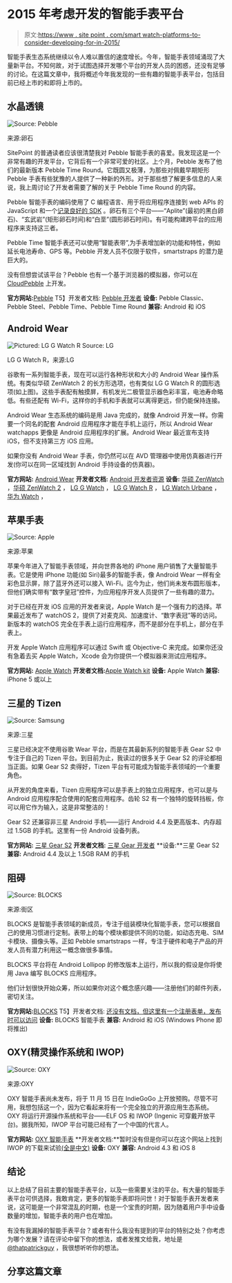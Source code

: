 # 2015 年考虑开发的智能手表平台

> 原文:[https://www . site point . com/smart watch-platforms-to-consider-developing-for-in-2015/](https://www.sitepoint.com/smartwatch-platforms-to-consider-developing-for-in-2015/)

智能手表生态系统继续以令人难以置信的速度增长。今年，智能手表领域涌现了大量新平台。不知何故，对于试图选择开发哪个平台的开发人员的困惑，还没有足够的讨论。在这篇文章中，我将概述今年我发现的一些有趣的智能手表平台，包括目前已经上市的和即将上市的。

## 水晶透镜

![Source: Pebble](../Images/9492668eb529ab1d98d507c4bf5b321f.png)

来源:卵石

SitePoint 的普通读者应该很清楚我对 Pebble 智能手表的喜爱。我发现这是一个非常有趣的开发平台，它背后有一个非常可爱的社区。上个月，Pebble 发布了他们的最新版本 Pebble Time Round。它既圆又极薄，为那些对佩戴早期矩形 Pebble 手表有些犹豫的人提供了一种新的外形。对于那些想了解更多信息的人来说，我上周讨论了开发者需要了解的关于 Pebble Time Round 的内容。

Pebble 智能手表的编码使用了 C 编程语言、用于将应用程序连接到 web APIs 的 JavaScript 和一个[记录良好的 SDK](http://developer.getpebble.com/docs/) 。卵石有三个平台——“Aplite”(最初的黑白卵石)、“玄武岩”(矩形卵石时间)和“白垩”(圆形卵石时间)。有可能构建跨平台的应用程序来支持这三者。

Pebble Time 智能手表还可以使用“智能表带”,为手表增加新的功能和特性，例如延长电池寿命、GPS 等。Pebble 开发人员不仅限于软件，smartstraps 的潜力是巨大的。

没有但想尝试该平台？Pebble 也有一个基于浏览器的模拟器，你可以在 [CloudPebble](https://cloudpebble.net) 上开发。

**官方网站:**[Pebble](http://getpebble.com)
T5】开发者文档: [Pebble 开发者](https://developer.getpebble.com)
**设备:** Pebble Classic、Pebble Steel、Pebble Time、Pebble Time Round
**兼容:** Android 和 iOS

## Android Wear

![Pictured: LG G Watch R Source: LG](../Images/2f45f575800bf48ed231450fe31b342e.png)

LG G Watch R，来源:LG

谷歌有一系列智能手表，现在可以运行各种形状和大小的 Android Wear 操作系统。有类似华硕 ZenWatch 2 的长方形选项，也有类似 LG G Watch R 的圆形选项(如上图)。这些手表配有触摸屏，有机发光二极管显示器色彩丰富，电池寿命略低。有些还配有 Wi-Fi，这样你的手机和手表就可以离得更远，但仍能保持连接。

Android Wear 生态系统的编码是用 Java 完成的，就像 Android 开发一样。你需要一个同名的配套 Android 应用程序才能在手机上运行，所以 Android Wear watchapps 更像是 Android 应用程序的扩展。Android Wear 最近宣布支持 iOS，但不支持第三方 iOS 应用。

如果你没有 Android Wear 手表，你仍然可以在 AVD 管理器中使用仿真器进行开发(你可以在同一区域找到 Android 手持设备的仿真器)。

**官方网站:** [Android Wear](https://www.android.com/intl/en_au/wear/)
**开发者文档:** [Android 开发者资源](https://developer.android.com/index.html)
**设备:** [华硕 ZenWatch](https://www.asus.com/au/Phone-Accessory/ASUS_ZenWatch_WI500Q/) ，[华硕 ZenWatch 2](https://www.asus.com/ZenWatch/ASUS_ZenWatch_2_WI501Q/) ， [LG G Watch](http://www.lg.com/au/fitness-and-wearables/lg-G-WATCH-W100-Black-Titan) ， [LG G Watch R](http://www.lg.com/us/smart-watches/lg-W110-g-watch-r) ， [LG Watch Urbane](http://www.lg.com/us/smartwatch/urbane) ，[华为 Watch](http://consumer.huawei.com/minisite/worldwide/huawei-watch/) ，

## 苹果手表

![Source: Apple](../Images/b23f240bdb9f0fcf5e489a266592ac5f.png)

来源:苹果

苹果今年进入了智能手表领域，并向世界各地的 iPhone 用户销售了大量智能手表。它是使用 iPhone 功能(如 Siri)最多的智能手表，像 Android Wear 一样有全彩色显示屏，除了蓝牙外还可以接入 Wi-Fi。迄今为止，他们尚未发布圆形版本，但他们确实带有“数字皇冠”控件，为应用程序开发人员提供了一些有趣的潜力。

对于已经在开发 iOS 应用的开发者来说，Apple Watch 是一个强有力的选择。苹果最近发布了 watchOS 2，提供了对麦克风、加速度计、“数字表冠”等的访问。新版本的 watchOS 完全在手表上运行应用程序，而不是部分在手机上，部分在手表上。

开发 Apple Watch 应用程序可以通过 Swift 或 Objective-C 来完成。如果你还没有急着去买 Apple Watch，Xcode 会为你提供一个模拟器来测试应用程序。

**官方网站:** [Apple Watch](http://www.apple.com/au/watch/)
**开发者文档:**[Apple Watch kit](https://developer.apple.com/watchkit/)
**设备:** Apple Watch
**兼容:** iPhone 5 或以上

## 三星的 Tizen

![Source: Samsung](../Images/764cf511f5151ae4eff59b81fd25e500.png)

来源:三星

三星已经决定不使用谷歌 Wear 平台，而是在其最新系列的智能手表 Gear S2 中专注于自己的 Tizen 平台。到目前为止，我读过的很多关于 Gear S2 的评论都相当正面。如果 Gear S2 卖得好，Tizen 平台有可能成为智能手表领域的一个重要角色。

从开发的角度来看，Tizen 应用程序可以是手表上的独立应用程序，也可以是与 Android 应用程序配合使用的配套应用程序。齿轮 S2 有一个独特的旋转挡板，你可以用它作为输入，这是非常整洁的！

Gear S2 还兼容非三星 Android 手机——运行 Android 4.4 及更高版本、内存超过 1.5GB 的手机。这里有一份 Android 设备列表。

**官方网站:** [三星 Gear S2](http://www.samsung.com/global/galaxy/gear-s2/)
**开发者文档:** [三星 Gear 开发者](http://developer.samsung.com/gear/)
**设备:**三星 Gear S2
**兼容:** Android 4.4 及以上 1.5GB RAM 的手机

## 阻碍

![Source: BLOCKS](../Images/1b527364606f80db1aef2b23af98c4b7.png)

来源:街区

BLOCKS 是智能手表领域的新成员，专注于组装模块化智能手表，您可以根据自己的使用习惯进行定制。表带上的每个模块都提供不同的功能，如动态充电、SIM 卡模块、摄像头等。正如 Pebble smartstraps 一样，专注于硬件和电子产品的开发人员有潜力利用这一概念做很多事情。

BLOCKS 平台将在 Android Lollipop 的修改版本上运行，所以我的假设是你将使用 Java 编写 BLOCKS 应用程序。

他们计划很快开始众筹，所以如果你对这个概念感兴趣——注册他们的邮件列表，密切关注。

**官方网站:**[BLOCKS](http://www.chooseblocks.com)
T5】开发者文档: [还没有文档，但这里有一个注册表单，发布时可以访问](http://www.chooseblocks.com/developers.html)
**设备:** BLOCKS 智能手表
**兼容:** Android 和 iOS (Windows Phone 即将推出)

## OXY(精灵操作系统和 IWOP)

![Source: OXY](../Images/6ad3cfe137f1942132d94884d156b397.png)

来源:OXY

OXY 智能手表尚未发布，将于 11 月 15 日在 IndieGoGo 上开放预购。尽管不可用，我想包括这一个，因为它看起来将有一个完全独立的开源应用生态系统。OXY 将运行开源操作系统和平台——ELF OS 和 IWOP (Ingenic 可穿戴开放平台)。据我所知，IWOP 平台可能已经有了一个中国的代言人。

**官方网站:** [OXY 智能手表](http://www.oxytechs.com)
**开发者文档:**暂时没有但是你可以在这个网站上找到 IWOP 的下载来试验[(全是中文)](http://iwop.ingenic.com/zh-cn/)
**设备:** OXY
**兼容:** Android 4.3 和 iOS 8

## 结论

以上总结了目前主要的智能手表平台，以及一些需要关注的平台。有大量的智能手表平台可供选择，我敢肯定，更多的智能手表即将问世！对于智能手表开发者来说，这可能是一个非常混乱的时期，也是一个宝贵的时期，因为随着用户手中设备数量的增加，智能手表的用户也在增加。

有没有我漏掉的智能手表平台？或者有什么我没有提到的平台的特别之处？你考虑为哪个发展？请在评论中留下你的想法，或者发推文给我，地址是 [@thatpatrickguy](https://www.twitter.com/thatpatrickguy) ，我很想听听你的想法。

## 分享这篇文章